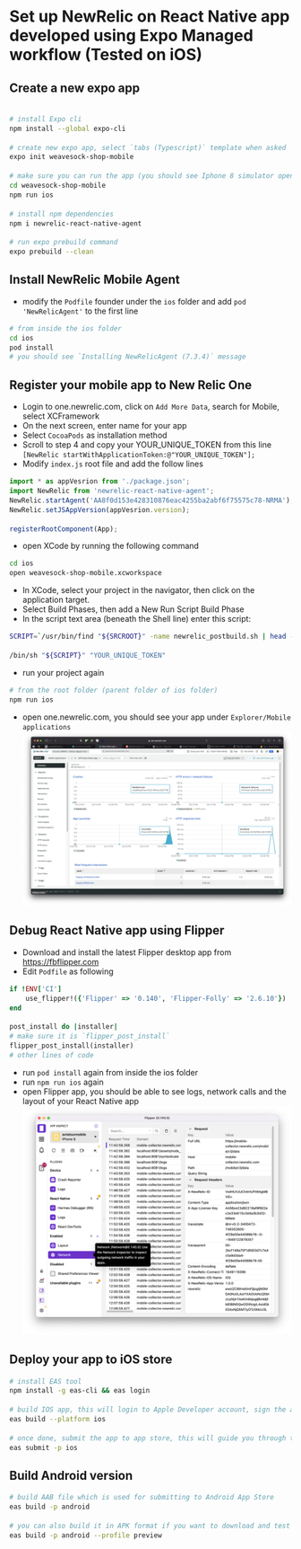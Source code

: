 # Set up NewRelic on React Native app developed using Expo Managed workflow (Tested on iOS)

## Create a new expo app

```bash

# install Expo cli
npm install --global expo-cli

# create new expo app, select `tabs (Typescript)` template when asked
expo init weavesock-shop-mobile

# make sure you can run the app (you should see Iphone 8 simulator open showing the app)
cd weavesock-shop-mobile
npm run ios

# install npm dependencies
npm i newrelic-react-native-agent

# run expo prebuild command
expo prebuild --clean

```

## Install NewRelic Mobile Agent

-   modify the `Podfile` founder under the `ios` folder and add `pod 'NewRelicAgent'` to the first line

```bash
# from inside the ios folder
cd ios
pod install
# you should see `Installing NewRelicAgent (7.3.4)` message
```

## Register your mobile app to New Relic One

-   Login to one.newrelic.com, click on `Add More Data`, search for Mobile, select XCFramework
-   On the next screen, enter name for your app
-   Select `CocoaPods` as installation method
-   Scroll to step 4 and copy your YOUR_UNIQUE_TOKEN from this line `[NewRelic startWithApplicationToken:@"YOUR_UNIQUE_TOKEN"];`
-   Modify `index.js` root file and add the follow lines

```javascript
import * as appVesrion from './package.json';
import NewRelic from 'newrelic-react-native-agent';
NewRelic.startAgent('AA8f0d153e428310876eac4255ba2abf6f75575c78-NRMA');
NewRelic.setJSAppVersion(appVesrion.version);

registerRootComponent(App);
```

-   open XCode by running the following command

```bash
cd ios
open weavesock-shop-mobile.xcworkspace
```

-   In XCode, select your project in the navigator, then click on the application target.
-   Select Build Phases, then add a New Run Script Build Phase
-   In the script text area (beneath the Shell line) enter this script:

```bash
SCRIPT=`/usr/bin/find "${SRCROOT}" -name newrelic_postbuild.sh | head -n 1`

/bin/sh "${SCRIPT}" "YOUR_UNIQUE_TOKEN"
```

-   run your project again

```bash
# from the root folder (parent folder of ios folder)
npm run ios
```

-   open one.newrelic.com, you should see your app under `Explorer/Mobile applications`
    ![](2022-03-01-15-42-38.png)

## Debug React Native app using Flipper

-   Download and install the latest Flipper desktop app from https://fbflipper.com
-   Edit `Podfile` as following

```ruby
if !ENV['CI']
    use_flipper!({'Flipper' => '0.140', 'Flipper-Folly' => '2.6.10'})
end

post_install do |installer|
# make sure it is `flipper_post_install`
flipper_post_install(installer)
# other lines of code

```

-   run `pod install` again from inside the ios folder
-   run `npm run ios` again
-   open Flipper app, you should be able to see logs, network calls and the layout of your React Native app
![](2022-04-05-12-35-26.png)

## Deploy your app to iOS store

```bash
# install EAS tool
npm install -g eas-cli && eas login

# build IOS app, this will login to Apple Developer account, sign the app and build it in Expo Cloud
eas build --platform ios

# once done, submit the app to app store, this will guide you through the process of submitting your app to Apple App Store
eas submit -p ios
```

## Build Android version

```bash
# build AAB file which is used for submitting to Android App Store
eas build -p android

# you can also build it in APK format if you want to download and test it before submitting to the app store, check out the build profile in app.json
eas build -p android --profile preview
```
